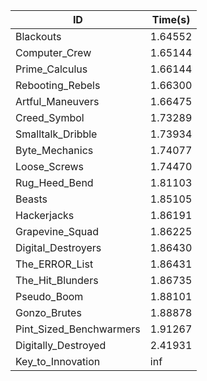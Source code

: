 |ID|Time(s)|
|-|-|
|Blackouts|1.64552|
|Computer_Crew|1.65144|
|Prime_Calculus|1.66144|
|Rebooting_Rebels|1.66300|
|Artful_Maneuvers|1.66475|
|Creed_Symbol|1.73289|
|Smalltalk_Dribble|1.73934|
|Byte_Mechanics|1.74077|
|Loose_Screws|1.74470|
|Rug_Heed_Bend|1.81103|
|Beasts|1.85105|
|Hackerjacks|1.86191|
|Grapevine_Squad|1.86225|
|Digital_Destroyers|1.86430|
|The_ERROR_List|1.86431|
|The_Hit_Blunders|1.86735|
|Pseudo_Boom|1.88101|
|Gonzo_Brutes|1.88878|
|Pint_Sized_Benchwarmers|1.91267|
|Digitally_Destroyed|2.41931|
|Key_to_Innovation|inf|
